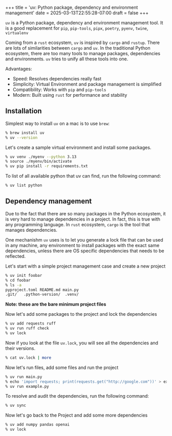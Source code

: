 +++
title = 'uv: Python package, dependency and environment management'
date = 2025-03-13T22:55:28-07:00
draft = false
+++


`uv` is a Python package, dependency and environment management tool. It is a good replacement for 
`pip`, `pip-tools`, `pipx`, `poetry`, `pyenv`, `twine`, `virtualenv` 

Coming from a `rust` ecosystem, `uv` is inspired by `cargo` and `rustup`. There are lots of 
similarities between `cargo` and `uv`. In the traditional Python ecosystem, there are too many 
tools to manage packages, dependencies and environments. `uv` tries to unify all these tools into
one.

Advantages:
- Speed: Resolves dependencies really fast
- Simplicity: Virtual Environment and package management is simplified 
- Compatibility: Works with `pip` and `pip-tools`
- Modern: Built using `rust` for performance and stability


## Installation

Simplest way to install `uv` on a mac is to use `brew`:
```bash
% brew install uv
% uv --version
```

Let's create a sample virtual environment and install some packages. 
```bash
% uv venv ./myenv --python 3.13
% source ./myenv/bin/activate
% uv pip install -r requirements.txt 
```

To list of all available python that uv can find, run the following command:
```bash
% uv list python
```

## Dependency management

Due to the fact that there are so many packages in the Python ecosystem, it is very hard to manage
dependencies in a project. In fact, this is true with any programming language. In `rust` ecosystem,
`cargo` is the tool that manages dependencies.

One mechanishm `uv` uses is to let you generate a lock file that can be used in any machine, 
any environment to install packages with the exact same dependencies, unless there are OS specific 
dependencies that needs to be reflected.

Let's start with a simple project management case and create a new project

```bash
% uv init foobar
% cd foobar
% ls -a
pyproject.toml README.md main.py
.git/   .python-version/  .venv/
```
__Note: these are the bare minimum project files__

Now let's add some packages to the project and lock the dependencies 

```bash
% uv add requests ruff
% uv run ruff check
% uv lock
```

Now if you look at the file `uv.lock`, you will see all the dependencies and their versions.
```bash
% cat uv.lock | more
```


Now let's run files, add some files and run the project

```bash
% uv run main.py
% echo 'import requests; print(requests.get("http://google.com"))' > example.py
% uv run example.py
```

To resolve and audit the dependencies, run the following command:
```bash
% uv sync
```

Now let's go back to the Project and add some more dependencies 

```bash
% uv add numpy pandas openai
% uv lock
```

